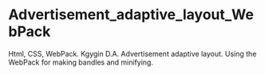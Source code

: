 # Advertisement_adaptive_layout_WebPack
Html, CSS, WebPack.
Kgygin D.A.
Advertisement adaptive layout. Using the WebPack for making bandles and minifying.
